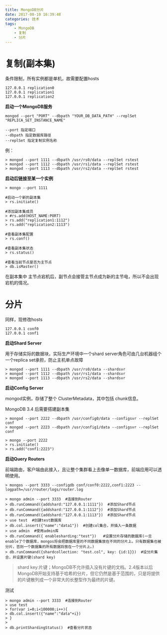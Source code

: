 ```yaml
---
title: MongoDB分片
date: 2017-08-10 16:39:48
categories: 技术
tags:
    - MongoDB
    - 复制
    - 分片
---
```

# 复制(副本集)

条件限制，所有实例都是单机，故需要配置hosts
```
127.0.0.1 replication0
127.0.0.1 replication1
127.0.0.1 replication2
```
<!-- more -->
**启动一个MongoDB服务**
```
mongod --port "PORT" --dbpath "YOUR_DB_DATA_PATH" --replSet "REPLICA_SET_INSTANCE_NAME"

--port 指定端口
--dbpath 指定数据库路径
--replSet 指定复制实例名称
```

例：
```
> mongod --port 1111 --dbpath /usr/rs0/data --replSet rstest
> mongod --port 1112 --dbpath /usr/rs1/data --replSet rstest
> mongod --port 1113 --dbpath /usr/rs2/data --replSet rstest
```

**启动后链接至某一个实例**
```
> mongo --port 1111

#启动一个新的副本集
> rs.initiate() 

#添加副本集成员
> #rs.add(HOST_NAME:PORT)
> rs.add("replication1:1112")
> rs.add("replication2:1113")

#查看副本集配置
> rs.conf()

#查看副本集状态
> rs.status()

#查看当前节点是否为主节点
> db.isMaster()
```

在副本集中 主节点宕机后，副节点会接管主节点成为新的主节电，所以不会出现宕机的情况。

# 分片

同样，现修改hosts
```
127.0.0.1 conf0
127.0.0.1 conf1
```

**启动Shard Server**

用于存储实际的数据块，实际生产环境中一个shard server角色可由几台机器组个一个replica set承担，防止主机单点故障
```
> mongod --port 1111 --dbpath /usr/rs0/data --shardsvr
> mongod --port 1112 --dbpath /usr/rs1/data --shardsvr
> mongod --port 1113 --dbpath /usr/rs2/data --shardsvr
```

**启动Config Server**

mongod实例，存储了整个 ClusterMetadata，其中包括 chunk信息。

MongoDB 3.4 后需要搭建副本集
```
> mongod --port 2222 --dbpath /usr/config0/data --configsvr --replSet conf
> mongod --port 2223 --dbpath /usr/config1/data --configsvr --replSet conf

> mongo --port 2222
> rs.initiate() 
> rs.add("conf1:2223")
```

**启动Query Routers**

前端路由，客户端由此接入，且让整个集群看上去像单一数据库，前端应用可以透明使用。

```
> mongos --port 3333 --configdb conf/conf0:2222,conf1:2223 --logpath=/usr/router/logs/router.log

> mongo admin --port 3333  #连接到Router
> db.runCommand({addshard:"127.0.0.1:1111"})  #添加Shard节点
> db.runCommand({addshard:"127.0.0.1:1112"})  #添加Shard节点
> db.runCommand({addshard:"127.0.0.1:1113"})  #添加Shard节点
> use test  #创建test数据库
> db.col.insert({"name":"data1"})  #创建col集合，并插入一条数据
> use admin  #使用admin库
> db.runCommand({ enablesharding:"test"})   #设置分片存储的数据库(一旦enable了个数据库，mongos将会把数据库里的不同数据集放在不同的分片上。只有数据集也被分片，否则一个数据集的所有数据将放在一个分片上。)
> db.runCommand({shardcollection: "test.col", key: {id:1}})  #设分片集合，并设置片键(shard key)
```

> shard key:片键；MongoDB不允许插入没有片键的文档。2.4版本以后MongoDB开始支持基于哈希的分片，但它仍然是基于范围的，只是将提供的片键散列成一个非常大的长整型作为最终的片键。

测试
```
> mongo admin --port 3333  #连接到Router
> use test
> for(var i=0;i<100000;i++){
> db.col.insert({"name":"data"+i}) 
> }
> 
> db.printShardingStatus()  #查看分片状态
```